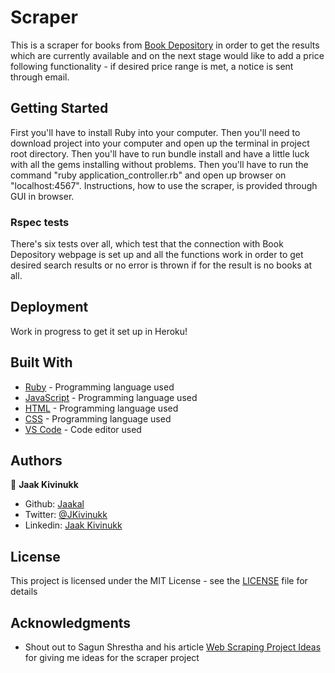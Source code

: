 # Scraper

This is a scraper for books from [Book Depository](https://www.bookdepository.com/) in order to get the results which are currently available and on the next stage would like to add a price following functionality - if desired price range is met, a notice is sent through email.

## Getting Started

First you'll have to install Ruby into your computer. Then you'll need to download project into your computer and open up the terminal in project root directory. Then you'll have to run bundle install and have a little luck with all the gems installing without problems. Then you'll have to run the command "ruby application_controller.rb" and open up browser on "localhost:4567". Instructions, how to use the scraper, is provided through GUI in browser.

### Rspec tests

There's six tests over all, which test that the connection with Book Depository webpage is set up and all the functions work in order to get desired search results or no error is thrown if for the result is no books at all.

## Deployment

Work in progress to get it set up in Heroku!

## Built With

* [Ruby](http://www.dropwizard.io/1.0.2/docs/) - Programming language used
* [JavaScript](https://www.javascript.com/) - Programming language used
* [HTML](https://html.com/) - Programming language used
* [CSS](https://www.w3schools.com/css/css_intro.asp) - Programming language used
* [VS Code](https://maven.apache.org/) - Code editor used

## Authors

👤 **Jaak Kivinukk**

- Github: [Jaakal](https://github.com/Jaakal)
- Twitter: [@JKivinukk](https://twitter.com/JKivinukk)
- Linkedin: [Jaak Kivinukk](https://www.linkedin.com/in/jaak-kivinukk-7098b1153/)

## License

This project is licensed under the MIT License - see the [LICENSE](LICENSE) file for details

## Acknowledgments

* Shout out to Sagun Shrestha and his article [Web Scraping Project Ideas](https://medium.com/etllab/web-scraping-project-ideas-50de5d21947) for giving me ideas for the scraper project
